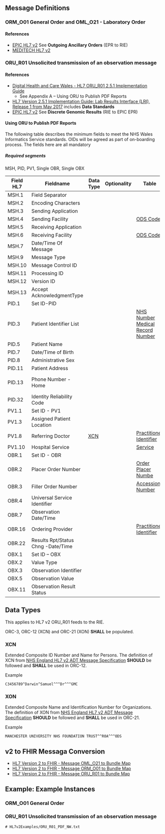 
## Message Definitions

### ORM_O01 General Order and OML_O21 - Laboratory Order

#### References

 - [EPIC HL7 v2](https://open.epic.com/Interface/HL7v2) See **Outgoing Ancillary Orders** (EPR to RIE)
 - [MEDITECH HL7 v2](https://ehr.meditech.com/sites/default/files/documents/20240613/om-orders-outbound-24.pdf)

### ORU_R01 Unsolicited transmission of an observation message

#### References

- [Digital Health and Care Wales - HL7 ORU_R01 2.5.1 Implementation Guide](DHCW-HL7-v2-5-1-ORUR01-Specification.pdf)
  - See Appendix A – Using ORU to Publish PDF Reports
- [HL7 Version 2.5.1 Implementation Guide: Lab Results Interface (LRI), Release 1 from May 2017](https://confluence.hl7.org/download/attachments/25559919/2018%2004%2003%20-%20V2%20LRI%20-%20Ch.%205%20CG%20and%20Code%20System%20Tables.pdf?api=v2) includes **Data Standards**
- [EPIC HL7 v2](https://open.epic.com/Interface/HL7v2) See **Discrete Genomic Results** (RIE to EPIC EPR)

#### Using ORU to Publish PDF Reports

The following table describes the minimum fields to meet the NHS Wales Informatics Service standards. OIDs
will be agreed as part of on-boarding process. The fields here are all mandatory

##### Required segments

MSH, PID, PV1, Single OBR, Single OBX

| Field HL7 | Fieldname                          | Data Type   | Optionality | Table                                                                             | Example Values                                                                                                                  |
|-----------|------------------------------------|-------------|-------------|-----------------------------------------------------------------------------------|---------------------------------------------------------------------------------------------------------------------------------|
| MSH.1     | Field Separator                    |             |             |                                                                                   | &#9;                                                                                                                            |                                                                                                                          | `                                                                                                         |
| MSH.2     | Encoding Characters                |             |             |                                                                                   | ^~\&                                                                                                                            |
| MSH.3     | Sending Application                |             |             |                                                                                   | iGene                                                                                                                           |
| MSH.4     | Sending Facility                   |             |             | [ODS Code](StructureDefinition-OrganisationCode.html)                             | 699X0                                                                                                                           |
| MSH.5     | Receiving Application              |             |             |                                                                                   | EPIC                                                                                                                            |
| MSH.6     | Receiving Facility                 |             |             | [ODS Code](StructureDefinition-OrganisationCode.html)                             | R0A                                                                                                                             |
| MSH.7     | Date/Time Of Message               |             |             |                                                                                   | 20170126143602                                                                                                                  |
| MSH.9     | Message Type                       |             |             |                                                                                   | ORU^R01^ORU_R01                                                                                                                 |
| MSH.10    | Message Control ID                 |             |             |                                                                                   | 2017012614360280000                                                                                                             |
| MSH.11    | Processing ID                      |             |             |                                                                                   | P                                                                                                                               |
| MSH.12    | Version ID                         |             |             |                                                                                   | 2.5.1                                                                                                                           |
| MSH.13    | Accept AcknowledgmentType          |             |             |                                                                                   | AL                                                                                                                              |
| PID.1     | Set ID-PID                         |             |             |                                                                                   | 1                                                                                                                               |
| PID.3     | Patient Identifier List            |             |             | [NHS Number](StructureDefinition-NHSNumber.html) [Medical Record Number](StructureDefinition-MedicalRecordNumber.html)                                          | M21300019^^^2.16.840.1.113883.2.1.8.1.3.126^MR ~9999999998^^^NHS^NH                                                             |
| PID.5     | Patient Name                       |             |             |                                                                                   | Bloggs^Joe^^Mr                                                                                                                  |
| PID.7     | Date/Time of Birth                 |             |             |                                                                                   | 20010328                                                                                                                        |
| PID.8     | Administrative Sex                 |             |             |                                                                                   | M                                                                                                                               |
| PID.11    | Patient Address                    |             |             |                                                                                   | Street^Other^Town^County^Postcode                                                                                               |
| PID.13    | Phone Number - Home                |             |             |                                                                                   | 01656 123123^PRN^PH~07927655295^ORN^CP^NET^X.400^abc@home.com~01656 123123~01656123123^PRN^PH^^^abc@home.com~01656123123^PRN^PH |
| PID.32    | Identity Reliability Code          |             |             |                                                                                   | 01                                                                                                                              |
| PV1.1     | Set ID - PV1                       |             |             |                                                                                   | 1                                                                                                                               |
| PV1.3     | Assigned Patient Location          |             |             |                                                                                   | ^^^^^^^^Greendale Surgery^W95023                                                                                                |
| PV1.8     | Referring Doctor                   | [XCN](#XCN) |             | [Practitioner Identifier](StructureDefinition-EnglandPractitionerIdentifier.html) | 1234567^Jones^Indiana                                                                                                           
| PV1.10    | Hospital Service                   |             |             | [Service](ValueSet-service.html)                                                  | 311                                                                                                                             |
| OBR.1     | Set ID - OBR                       |             |             |                                                                                   | 1                                                                                                                               |
| OBR.2     | Placer Order Number                |             |             | [Order Placer Numbe](StructureDefinition-OrderPlacerNumber.html)                  | 287018^^150^L                                                                                                                   |
| OBR.3     | Filler Order Number                |             |             | [Accession Number](StructureDefinition-AccessionNumber.html)                      | 287018^^255^ISO                                                                                                                 |
| OBR.4     | Universal Service Identifier       |             |             |                                                                                   | CXR^Chest Xray^RCR National Procedure Codes                                                                                     |
| OBR.7     | Observation Date/Time              |             |             |                                                                                   | 20170126135745                                                                                                                  |
| OBR.16    | Ordering Provider                  |             |             | [Practitioner Identifier](StructureDefinition-EnglandPractitionerIdentifier.html) | 1234567^Jones^Indiana^^^Dr^^^GMC                                                                                                |
| OBR.22    | Results Rpt/Status Chng -Date/Time |             |             |                                                                                   | 20170126135745                                                                                                                  |
| OBX.1     | Set ID – OBX                       |             |             |                                                                                   | 1                                                                                                                               |
| OBX.2     | Value Type                         |             |             |                                                                                   | ED                                                                                                                              |
| OBX.3     | Observation Identifier             |             |             |                                                                                   | MOLT^MOL TEST NAME^L                                                                                                            |
| OBX.5     | Observation Value                  |             |             |                                                                                   | MOL^IM^PDF^Base64^JVBERI0X...                                                                                                   |
| OBX.11    | Observation Result Status          |             |             |                                                                                   | F                                                                                                                               |


## Data Types

This applies to HL7 v2 ORU_R01 feeds to the RIE.

ORC-3, ORC-12 (XCN) and ORC-21 (XON) **SHALL** be populated.

### XCN

Extended Composite ID Number and Name for Persons.
The definition of XCN from [NHS England HL7 v2 ADT Message Specification](https://drive.google.com/drive/folders/1FRkyZvWpZB1nCKbvQbo-eW_q9VtlR3Ws) **SHOULD** be followed and **SHALL** be used in ORC-12.

Example

```
C3456789^Darwin^Samuel^^^Dr^^^GMC
```

### XON 

Extended Composite Name and Identification Number for Organizations.
The definition of XON from [NHS England HL7 v2 ADT Message Specification](https://drive.google.com/drive/folders/1FRkyZvWpZB1nCKbvQbo-eW_q9VtlR3Ws) **SHOULD** be followed and **SHALL** be used in ORC-21.

Example

```aiignore
MANCHESTER UNIVERSITY NHS FOUNDATION TRUST^^R0A^^^ODS
```

## v2 to FHIR Messaga Conversion

- [HL7 Version 2 to FHIR - Message OML_O21 to Bundle Map](https://build.fhir.org/ig/HL7/v2-to-fhir/ConceptMap-message-oml-o21-to-bundle.html)
- [HL7 Version 2 to FHIR - Message ORM_O01 to Bundle Map](https://build.fhir.org/ig/HL7/v2-to-fhir/ConceptMap-message-orm-o01-to-bundle.html) 
- [HL7 Version 2 to FHIR - Message ORU_R01 to Bundle Map](https://build.fhir.org/ig/HL7/v2-to-fhir/ConceptMap-message-oru-r01-to-bundle.html)

## Example: Example Instances

### ORM_O01 General Order


### ORU_R01 Unsolicited transmission of an observation message

```aiignore
# HL7v2Examples/ORU_R01_PDF_NW.txt
```
